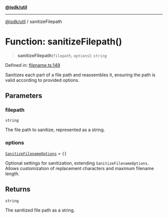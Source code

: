 [**@isdk/util**](../README.md)

***

[@isdk/util](../globals.md) / sanitizeFilepath

# Function: sanitizeFilepath()

> **sanitizeFilepath**(`filepath`, `options`): `string`

Defined in: [filename.ts:149](https://github.com/isdk/util.js/blob/337b47688186bc271c622eb5b7ca550ac681e127/src/filename.ts#L149)

Sanitizes each part of a file path and reassembles it, ensuring the path is valid according to provided options.

## Parameters

### filepath

`string`

The file path to sanitize, represented as a string.

### options

[`SanitizeFilenameOptions`](../interfaces/SanitizeFilenameOptions.md) = `{}`

Optional settings for sanitization, extending `SanitizeFilenameOptions`. Allows customization of replacement characters and maximum filename length.

## Returns

`string`

The sanitized file path as a string.
